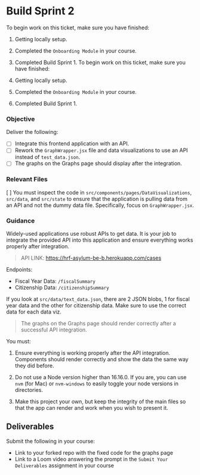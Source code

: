# Build Sprint 2

To begin work on this ticket, make sure you have finished:

1. Getting locally setup.
2. Completed the `Onboarding Module` in your course.
3. Completed Build Sprint 1.
   To begin work on this ticket, make sure you have finished:

4. Getting locally setup.
5. Completed the `Onboarding Module` in your course.
6. Completed Build Sprint 1.

### Objective

Deliver the following:

- [ ] Integrate this frontend application with an API.
- [ ] Rework the `GraphWrapper.jsx` file and data visualizations to use an API instead of `test_data.json`.
- [ ] The graphs on the Graphs page should display after the integration.

### Relevant Files

[ ] You must inspect the code in `src/components/pages/DataVisualizations`, `src/data`, and `src/state` to ensure that the application is pulling data from an API and not the dummy data file. Specifically, focus on `GraphWrapper.jsx`.

### Guidance

Widely-used applications use robust APIs to get data. It is your job to integrate the provided API into this application and ensure everything works properly after integration.

> API LINK: https://hrf-asylum-be-b.herokuapp.com/cases

Endpoints:

- Fiscal Year Data: `/fiscalSummary`
- Citizenship Data: `/citizenshipSummary`

If you look at `src/data/text_data.json`, there are 2 JSON blobs, 1 for fiscal year data and the other for citizenship data. Make sure to use the correct data for each data viz.

> The graphs on the Graphs page should render correctly after a successful API integration.

You must:

1. Ensure everything is working properly after the API integration. Components should render correctly and show the data the same way they did before.

2. Do not use a Node version higher than 16.16.0. If you are, you can use `nvm` (for Mac) or `nvm-windows` to easily toggle your node versions in directories.

3. Make this project your own, but keep the integrity of the main files so that the app can render and work when you wish to present it.

## Deliverables

Submit the following in your course:

- Link to your forked repo with the fixed code for the graphs page
- Link to a Loom video answering the prompt in the `Submit Your Deliverables` assignment in your course
